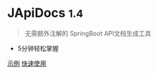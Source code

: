# JApiDocs <small>1.4</small>

> 无需额外注解的 SpringBoot API文档生成工具

- 5分钟轻松掌握

[示例](https://japidocs.agilestudio.cn/demo-zh/V2.0/index.html)
[快速使用](zh-cn/?id=入门)